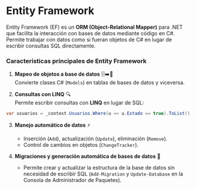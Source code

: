 # Entity Framework
Entity Framework (EF) es un **ORM (Object-Relational Mapper)** para .NET que facilita la interacción con bases de datos mediante código en C#. Permite trabajar con datos como si fueran objetos de C# en lugar de escribir consultas SQL directamente.
### **Características principales de Entity Framework**

1. **Mapeo de objetos a base de datos** 🗄️➡️🧩  
    Convierte clases C# (`Models`) en tablas de bases de datos y viceversa.
    
2. **Consultas con LINQ** 🔍  
    Permite escribir consultas con **LINQ** en lugar de SQL:
```c#
var usuarios = _context.Usuarios.Where(u => u.Estado == true).ToList();
```

3. **Manejo automático de datos** ⚡
	- Inserción (`Add`), actualización (`Update`), eliminación (`Remove`).
	- Control de cambios en objetos (`ChangeTracker`).
	
4. **Migraciones y generación automática de bases de datos** 🔄
    - Permite crear y actualizar la estructura de la base de datos sin necesidad de escribir SQL (`Add-Migration` y `Update-Database` en la Consola de Administrador de Paquetes).

